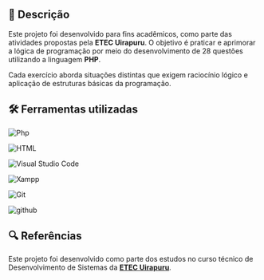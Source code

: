## 📄 Descrição

Este projeto foi desenvolvido para fins acadêmicos, como parte das atividades propostas pela **ETEC Uirapuru**. O objetivo é praticar e aprimorar a lógica de programação por meio do desenvolvimento de 28 questões utilizando a linguagem **PHP**.

Cada exercício aborda situações distintas que exigem raciocínio lógico e aplicação de estruturas básicas da programação.


## 🛠️ Ferramentas utilizadas

![Php](https://img.shields.io/badge/PHP-777BB4.svg?style=for-the-badge&logo=PHP&logoColor=white)

![HTML](https://img.shields.io/badge/HTML5-E34F26?style=for-the-badge&logo=html5&logoColor=white)

![Visual Studio Code](https://img.shields.io/badge/Visual%20Studio%20Code-0078d7.svg?style=for-the-badge&logo=visual-studio-code&logoColor=white)

![Xampp](https://img.shields.io/badge/XAMPP-FB7A24.svg?style=for-the-badge&logo=XAMPP&logoColor=white)

![Git](https://img.shields.io/badge/GIT-E44C30?style=for-the-badge&logo=git&logoColor=white)

![github](https://img.shields.io/badge/GitHub-181717.svg?style=for-the-badge&logo=GitHub&logoColor=white)

## 🔍 Referências

Este projeto foi desenvolvido como parte dos estudos no curso técnico de Desenvolvimento de Sistemas da [**ETEC Uirapuru**](https://etecuirapuru.com.br/).